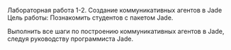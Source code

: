 Лабораторная работа 1-2. Создание коммуникативных агентов в Jade
Цель работы:
Познакомить студентов с пакетом Jade.

Выполнить все шаги по построению коммуникативных агентов в Jade, следуя руководству программиста Jade.
